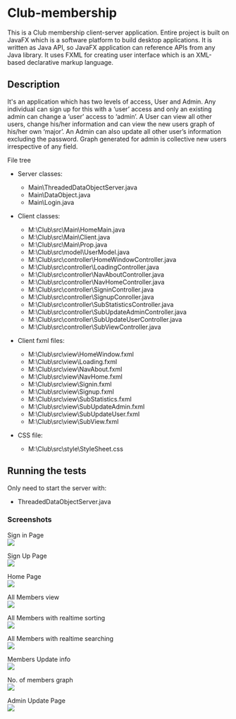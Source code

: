 # Club-membership

This is a Club membership client-server application. Entire project is built on JavaFX which is a software platform to build desktop applications. It is written as Java API, so JavaFX application can reference APIs from any Java library. It uses FXML for creating user interface which is an XML-based declarative markup language.


## Description

It's an application which has two levels of access, User and Admin. Any individual can sign up for this with a ‘user’ access and only an existing admin can change a ‘user’ access to ‘admin’. A User can view all other users, change his/her information and can view the new users graph of his/her own ‘major’. An Admin can also update all other user’s information excluding the password. Graph generated for admin is collective new users irrespective of any field.


File tree
                                        
* Server classes:
                                        
	*	Main\ThreadedDataObjectServer.java	
	*	Main\DataObject.java				
	*	Main\Login.java						
                                        
* Client classes:                         
                                        
	*	M:\Club\src\Main\HomeMain.java		
	*	M:\Club\src\Main\Client.java		
	*	M:\Club\src\Main\Prop.java			
	*	M:\Club\src\model\UserModel.java	
	*	M:\Club\src\controller\HomeWindowController.java	
	*	M:\Club\src\controller\LoadingController.java		
	*	M:\Club\src\controller\NavAboutController.java		
	*	M:\Club\src\controller\NavHomeController.java		
	*	M:\Club\src\controller\SigninController.java		
	*	M:\Club\src\controller\SignupConroller.java			
	*	M:\Club\src\controller\SubStatisticsController.java	
	*	M:\Club\src\controller\SubUpdateAdminController.java
	*	M:\Club\src\controller\SubUpdateUserController.java	
	*	M:\Club\src\controller\SubViewController.java		

* Client fxml files:

	*	M:\Club\src\view\HomeWindow.fxml		
	*	M:\Club\src\view\Loading.fxml			
	*	M:\Club\src\view\NavAbout.fxml			
	*	M:\Club\src\view\NavHome.fxml			
	*	M:\Club\src\view\Signin.fxml			
	*	M:\Club\src\view\Signup.fxml			
	*	M:\Club\src\view\SubStatistics.fxml		
	*	M:\Club\src\view\SubUpdateAdmin.fxml	
	*	M:\Club\src\view\SubUpdateUser.fxml		
	*	M:\Club\src\view\SubView.fxml			

* CSS file:
	*	M:\Club\src\style\StyleSheet.css						



## Running the tests

Only need to start the server with:
* ThreadedDataObjectServer.java


### Screenshots

Sign in Page  
![](src/Screenshots/Signin.jpg)

Sign Up Page  
![](src/Screenshots/SignUp.jpg)

Home Page  
![](src/Screenshots/Home.jpg)

All Members view  
![](src/Screenshots/Members.jpg)

All Members with realtime sorting  
![](src/Screenshots/Members%20sort.jpg)

All Members with realtime searching  
![](src/Screenshots/Memebers%20search.jpg)

Members Update info  
![](src/Screenshots/Update%20info.jpg)

No. of members graph  
![](src/Screenshots/Graph.jpg)

Admin Update Page  
![](src/Screenshots/admin%20update.jpg)

